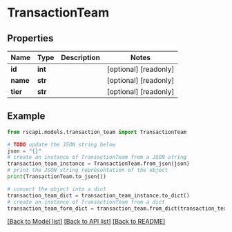 # TransactionTeam


## Properties

Name | Type | Description | Notes
------------ | ------------- | ------------- | -------------
**id** | **int** |  | [optional] [readonly] 
**name** | **str** |  | [optional] [readonly] 
**tier** | **str** |  | [optional] [readonly] 

## Example

```python
from rscapi.models.transaction_team import TransactionTeam

# TODO update the JSON string below
json = "{}"
# create an instance of TransactionTeam from a JSON string
transaction_team_instance = TransactionTeam.from_json(json)
# print the JSON string representation of the object
print(TransactionTeam.to_json())

# convert the object into a dict
transaction_team_dict = transaction_team_instance.to_dict()
# create an instance of TransactionTeam from a dict
transaction_team_form_dict = transaction_team.from_dict(transaction_team_dict)
```
[[Back to Model list]](../README.md#documentation-for-models) [[Back to API list]](../README.md#documentation-for-api-endpoints) [[Back to README]](../README.md)


